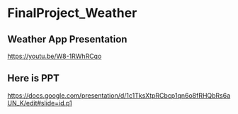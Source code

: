 # FinalProject_Weather

## Weather App Presentation
https://youtu.be/W8-1RWhRCqo

## Here is PPT
https://docs.google.com/presentation/d/1c1TksXtpRCbcp1qn6o8fRHQbRs6aUN_K/edit#slide=id.p1
